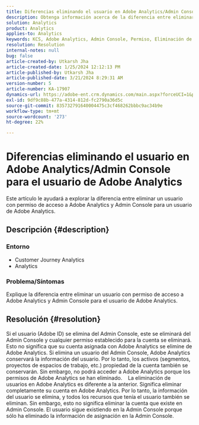 ```yaml
---
title: Diferencias eliminando el usuario en Adobe Analytics/Admin Console para el usuario de Adobe Analytics
description: Obtenga información acerca de la diferencia entre eliminar un usuario con permiso de acceso a Adobe Analytics y Admin Console para el usuario de Adobe Analytics.
solution: Analytics
product: Analytics
applies-to: Analytics
keywords: KCS, Adobe Analytics, Admin Console, Permiso, Eliminación de usuarios, Eliminación de usuarios
resolution: Resolution
internal-notes: null
bug: false
article-created-by: Utkarsh Jha
article-created-date: 1/25/2024 12:12:13 PM
article-published-by: Utkarsh Jha
article-published-date: 3/21/2024 8:29:31 AM
version-number: 5
article-number: KA-17907
dynamics-url: https://adobe-ent.crm.dynamics.com/main.aspx?forceUCI=1&pagetype=entityrecord&etn=knowledgearticle&id=27a7d5f6-7abb-ee11-a569-6045bd0065b6
exl-id: 9df9c88b-477a-4314-812d-fc2790a36d5c
source-git-commit: 835732791640004475c3cf468262bbbc9ac34b9e
workflow-type: tm+mt
source-wordcount: '273'
ht-degree: 22%

---
```


# Diferencias eliminando el usuario en Adobe Analytics/Admin Console para el usuario de Adobe Analytics


Este artículo le ayudará a explorar la diferencia entre eliminar un usuario con permiso de acceso a Adobe Analytics y Admin Console para un usuario de Adobe Analytics.

## Descripción {#description}


### <b>Entorno</b>

- Customer Journey Analytics
- Analytics




### <b>Problema/Síntomas</b>

Explique la diferencia entre eliminar un usuario con permiso de acceso a Adobe Analytics y Admin Console para el usuario de Adobe Analytics.


## Resolución {#resolution}


Si el usuario (Adobe ID) se elimina del Admin Console, este se eliminará del Admin Console y cualquier permiso establecido para la cuenta se eliminará.
Esto no significa que su cuenta asignada con Adobe Analytics se elimine de Adobe Analytics. Si elimina un usuario del Admin Console, Adobe Analytics conservará la información del usuario.
Por lo tanto, los activos (segmentos, proyectos de espacios de trabajo, etc.) propiedad de la cuenta también se conservarán.
Sin embargo, no podrá acceder a Adobe Analytics porque los permisos de Adobe Analytics se han eliminado.
  
La eliminación de usuarios en Adobe Analytics es diferente a la anterior. Significa eliminar completamente su cuenta en Adobe Analytics.
Por lo tanto, la información del usuario se elimina, y todos los recursos que tenía el usuario también se eliminan.
Sin embargo, esto no significa eliminar la cuenta que existe en Admin Console. El usuario sigue existiendo en la Admin Console porque sólo ha eliminado la información de asignación en la Admin Console.
